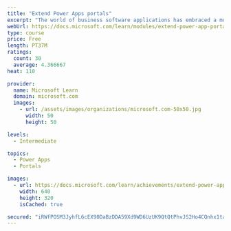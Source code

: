 ```yaml
---
title: "Extend Power Apps portals"
excerpt: "The world of business software applications has embraced a movement toward building apps that use low-code/no-code methods. This movement is one of the pillars of Microsoft Power Platform, including Power Apps portals. However, many projects often include functionality or features that can only be addressed with advanced software development techniques. This module explains how to extend portal functionality by using software development and how to use application lifecycle management (ALM) techniques to deploy portals."
webUrl: https://docs.microsoft.com/learn/modules/extend-power-app-portals/
type: course
price: Free
length: PT37M
ratings:
  count: 30
  average: 4.366667
heat: 110

provider:
  name: Microsoft Learn
  domain: microsoft.com
  images:
    - url: /assets/images/organizations/microsoft.com-50x50.jpg
      width: 50
      height: 50

levels:
  - Intermediate

topics:
  - Power Apps
  - Portals

images:
  - url: https://docs.microsoft.com/learn/achievements/extend-power-app-portals-social.png
    width: 640
    height: 320
    isCached: true

secured: "iRWfPOSM3JyhfL6cEX90DaBzDDA59Xd9WD6UzUK9QtQtPhvJS2Ho4CQnhx1taZKkr+F6TEOUKM8Y6dKIAI0hsSC5h8natj2+fyBGOqmu0QsjzjteTxir/aEx65oxHVNrEoqfoEksotMZQtwGZbEi6ME2OeUJhRWU60Hq/EyYsssPU/ksq29YFU+mml/qi5HZRPvixdD950YPCTqp6jNa/sHzI76xfmjfiZ9L/Ww6yyTg8mcKkwRdwpE5ec41UZwAtxhDJkH7VcpTWp+fwh6qqDpJUqBeM9OOgSrER9evAXOU9UNx1xKT50JAAN6G7wJka42sI1+mBXQ1zlS9IOiy98n5tXRuBc84rZ6y0NFm/99pBthAd0FJEqy99rG62spJ3qTtxM1C8aZ2ht8f7oBR18cuDTjjrCR48GY30ZF9Q9E=;3lfhwbbRt+6V9A9jFUQF4w=="
---
```


